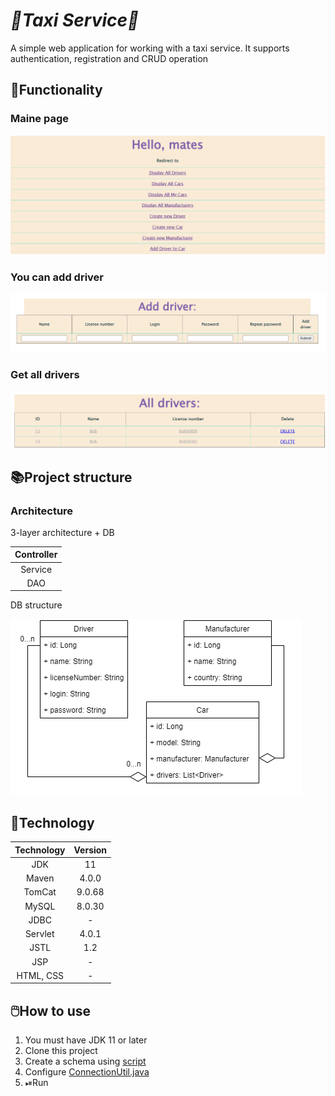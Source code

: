 ﻿*<h1> 🚕Taxi Service🚕</h1>*
<p>A simple web application for working with a taxi service. It supports authentication, registration and CRUD operation</p>

<h2> 🙈Functionality </h2> 
<h3> Maine page</h3>

![img.png](img/mainePage.png)
<h3> You can add driver</h3>

![](img/img_1.png)
<h3> Get all drivers </h3>

![](img/getAllDrivers.png)
<h2> 📚Project structure </h2>
<h3> Architecture </h3>
<p>3-layer architecture + DB </p>

| Controller |
|:----------:|
|  Service   |
|    DAO     |

<p> DB structure</p>

![DB structure](img/DB.png)

<h2> 📑Technology </h2>

| Technology	 | Version |
|:-----------:|:-------:|
|    JDK	     |   11    |
|   Maven	    |  4.0.0  |
|   TomCat	   | 9.0.68  |
|   MySQL	    | 8.0.30  |
|    JDBC	    |    -    |
|  Servlet	   |  4.0.1  |
|    JSTL	    |   1.2   |
|    JSP	     |    -    |
| HTML, CSS	  |    -    |

<h2> 🖱️How to use</h2>
<ol>
  <li>You must have JDK 11 or later</li>
  <li>Clone this project</li>
  <li>Create a schema using <a href="https://github.
com/SoulARC/taxi-service/blob/main/src/main/resources/init_db.sql#L9">script</a> </li>
  <li>Configure <a href="https://github.com/SoulARC/taxi-service/blob/main/src/main/java/taxi/util/ConnectionUtil.java#L9">ConnectionUtil.java</a> 
  <li>⏯Run</li>  
</ol> 




